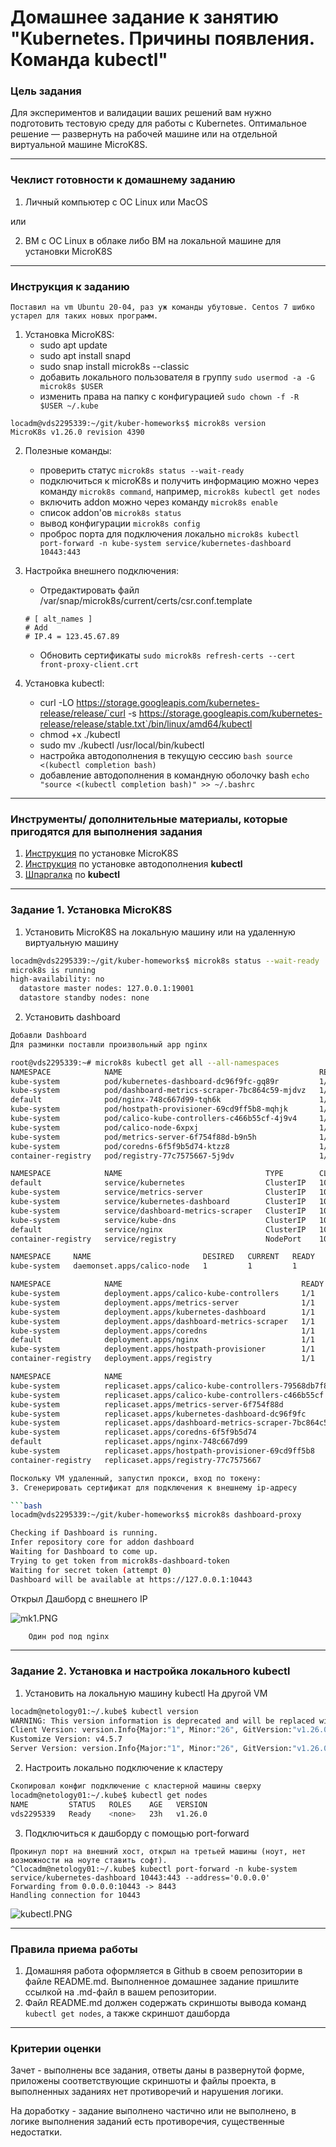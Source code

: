 # Домашнее задание к занятию "Kubernetes. Причины появления. Команда kubectl"

### Цель задания

Для экспериментов и валидации ваших решений вам нужно подготовить тестовую среду для работы с Kubernetes. Оптимальное решение — развернуть на рабочей машине или на отдельной виртуальной машине MicroK8S.

------

### Чеклист готовности к домашнему заданию

1. Личный компьютер с ОС Linux или MacOS 

или

2. ВМ c ОС Linux в облаке либо ВМ на локальной машине для установки MicroK8S  

------

### Инструкция к заданию
```
Поставил на vm Ubuntu 20-04, раз уж команды убутовые. Centos 7 шибко устарел для таких новых программ.
```
1. Установка MicroK8S:
    - sudo apt update
    - sudo apt install snapd
    - sudo snap install microk8s --classic
    - добавить локального пользователя в группу `sudo usermod -a -G microk8s $USER`
    - изменить права на папку с конфигурацией `sudo chown -f -R $USER ~/.kube`
```
locadm@vds2295339:~/git/kuber-homeworks$ microk8s version
MicroK8s v1.26.0 revision 4390
```

2. Полезные команды:
    - проверить статус `microk8s status --wait-ready`
    - подключиться к microK8s и получить информацию можно через команду `microk8s command`, например, `microk8s kubectl get nodes`
    - включить addon можно через команду `microk8s enable` 
    - список addon'ов `microk8s status`
    - вывод конфигурации `microk8s config`
    - проброс порта для подключения локально `microk8s kubectl port-forward -n kube-system service/kubernetes-dashboard 10443:443`


3. Настройка внешнего подключения:
    - Отредактировать файл /var/snap/microk8s/current/certs/csr.conf.template
    ```shell
    # [ alt_names ]
    # Add
    # IP.4 = 123.45.67.89
    ```
    - Обновить сертификаты `sudo microk8s refresh-certs --cert front-proxy-client.crt`

4. Установка kubectl:
    - curl -LO https://storage.googleapis.com/kubernetes-release/release/`curl -s https://storage.googleapis.com/kubernetes-release/release/stable.txt`/bin/linux/amd64/kubectl
    - chmod +x ./kubectl
    - sudo mv ./kubectl /usr/local/bin/kubectl 
    - настройка автодополнения в текущую сессию `bash source <(kubectl completion bash)`
    - добавление автодополнения в командную оболочку bash `echo "source <(kubectl completion bash)" >> ~/.bashrc`

------

### Инструменты/ дополнительные материалы, которые пригодятся для выполнения задания

1. [Инструкция](https://microk8s.io/docs/getting-started) по установке MicroK8S
2. [Инструкция](https://kubernetes.io/ru/docs/reference/kubectl/cheatsheet/#bash) по установке автодополнения **kubectl**
3. [Шпаргалка](https://kubernetes.io/ru/docs/reference/kubectl/cheatsheet/) по **kubectl**

------

### Задание 1. Установка MicroK8S

1. Установить MicroK8S на локальную машину или на удаленную виртуальную машину
```bash
locadm@vds2295339:~/git/kuber-homeworks$ microk8s status --wait-ready
microk8s is running
high-availability: no
  datastore master nodes: 127.0.0.1:19001
  datastore standby nodes: none
```
2. Установить dashboard

```bash
Добавли Dashboard
Для разминки поставли произвольный app nginx

root@vds2295339:~# microk8s kubectl get all --all-namespaces
NAMESPACE            NAME                                            READY   STATUS    RESTARTS   AGE
kube-system          pod/kubernetes-dashboard-dc96f9fc-gq89r         1/1     Running   0          49m
kube-system          pod/dashboard-metrics-scraper-7bc864c59-mjdvz   1/1     Running   0          49m
default              pod/nginx-748c667d99-tqh6k                      1/1     Running   0          48m
kube-system          pod/hostpath-provisioner-69cd9ff5b8-mqhjk       1/1     Running   0          33m
kube-system          pod/calico-kube-controllers-c466b55cf-4j9v4     1/1     Running   0          53m
kube-system          pod/calico-node-6xpxj                           1/1     Running   0          53m
kube-system          pod/metrics-server-6f754f88d-b9n5h              1/1     Running   0          51m
kube-system          pod/coredns-6f5f9b5d74-ktzz8                    1/1     Running   0          49m
container-registry   pod/registry-77c7575667-5j9dv                   1/1     Running   0          20m

NAMESPACE            NAME                                TYPE        CLUSTER-IP      EXTERNAL-IP   PORT(S)                  AGE
default              service/kubernetes                  ClusterIP   10.152.183.1    <none>        443/TCP                  53m
kube-system          service/metrics-server              ClusterIP   10.152.183.78   <none>        443/TCP                  51m
kube-system          service/kubernetes-dashboard        ClusterIP   10.152.183.72   <none>        443/TCP                  51m
kube-system          service/dashboard-metrics-scraper   ClusterIP   10.152.183.48   <none>        8000/TCP                 51m
kube-system          service/kube-dns                    ClusterIP   10.152.183.10   <none>        53/UDP,53/TCP,9153/TCP   50m
default              service/nginx                       ClusterIP   10.152.183.81   <none>        80/TCP                   45m
container-registry   service/registry                    NodePort    10.152.183.63   <none>        5000:32000/TCP           20m

NAMESPACE     NAME                         DESIRED   CURRENT   READY   UP-TO-DATE   AVAILABLE   NODE SELECTOR            AGE
kube-system   daemonset.apps/calico-node   1         1         1       1            1           kubernetes.io/os=linux   53m

NAMESPACE            NAME                                        READY   UP-TO-DATE   AVAILABLE   AGE
kube-system          deployment.apps/calico-kube-controllers     1/1     1            1           53m
kube-system          deployment.apps/metrics-server              1/1     1            1           51m
kube-system          deployment.apps/kubernetes-dashboard        1/1     1            1           51m
kube-system          deployment.apps/dashboard-metrics-scraper   1/1     1            1           51m
kube-system          deployment.apps/coredns                     1/1     1            1           50m
default              deployment.apps/nginx                       1/1     1            1           48m
kube-system          deployment.apps/hostpath-provisioner        1/1     1            1           33m
container-registry   deployment.apps/registry                    1/1     1            1           20m

NAMESPACE            NAME                                                  DESIRED   CURRENT   READY   AGE
kube-system          replicaset.apps/calico-kube-controllers-79568db7f8    0         0         0       53m
kube-system          replicaset.apps/calico-kube-controllers-c466b55cf     1         1         1       53m
kube-system          replicaset.apps/metrics-server-6f754f88d              1         1         1       51m
kube-system          replicaset.apps/kubernetes-dashboard-dc96f9fc         1         1         1       49m
kube-system          replicaset.apps/dashboard-metrics-scraper-7bc864c59   1         1         1       49m
kube-system          replicaset.apps/coredns-6f5f9b5d74                    1         1         1       49m
default              replicaset.apps/nginx-748c667d99                      1         1         1       48m
kube-system          replicaset.apps/hostpath-provisioner-69cd9ff5b8       1         1         1       33m
container-registry   replicaset.apps/registry-77c7575667                   1         1         1       20m

Поскольку VM удаленный, запустил прокси, вход по токену:
3. Сгенерировать сертификат для подключения к внешнему ip-адресу

```bash
locadm@vds2295339:~/git/kuber-homeworks$ microk8s dashboard-proxy

Checking if Dashboard is running.
Infer repository core for addon dashboard
Waiting for Dashboard to come up.
Trying to get token from microk8s-dashboard-token
Waiting for secret token (attempt 0)
Dashboard will be available at https://127.0.0.1:10443
```

Открыл Дашборд с внешнего IP

![mk1.PNG](mk1.PNG)

```bash
    Один pod под nginx
```
------

### Задание 2. Установка и настройка локального kubectl
1. Установить на локальную машину kubectl
На другой VM
```bash
locadm@netology01:~/.kube$ kubectl version
WARNING: This version information is deprecated and will be replaced with the output from kubectl version --short.  Use --output=yaml|json to get the full version.
Client Version: version.Info{Major:"1", Minor:"26", GitVersion:"v1.26.0", GitCommit:"b46a3f887ca979b1a5d14fd39cb1af43e7e5d12d", GitTreeState:"clean", BuildDate:"2022-12-08T19:58:30Z", GoVersion:"go1.19.4", Compiler:"gc", Platform:"linux/amd64"}
Kustomize Version: v4.5.7
Server Version: version.Info{Major:"1", Minor:"26", GitVersion:"v1.26.0", GitCommit:"b46a3f887ca979b1a5d14fd39cb1af43e7e5d12d", GitTreeState:"clean", BuildDate:"2022-12-09T15:09:52Z", GoVersion:"go1.19.4", Compiler:"gc", Platform:"linux/amd64"}
```
2. Настроить локально подключение к кластеру
```bash
Скопировал конфиг подключение с кластерной машины сверху
locadm@netology01:~/.kube$ kubectl get nodes
NAME         STATUS   ROLES    AGE   VERSION
vds2295339   Ready    <none>   23h   v1.26.0
```
3. Подключиться к дашборду с помощью port-forward
```
Прокинул порт на внешний хост, открыл на третьей машины (ноут, нет возможности на ноуте ставить софт).
^Clocadm@netology01:~/.kube$ kubectl port-forward -n kube-system service/kubernetes-dashboard 10443:443 --address='0.0.0.0'
Forwarding from 0.0.0.0:10443 -> 8443
Handling connection for 10443
```
![kubectl.PNG](kubectl.PNG)

------

### Правила приема работы

1. Домашняя работа оформляется в Github в своем репозитории в файле README.md. Выполненное домашнее задание пришлите ссылкой на .md-файл в вашем репозитории.
2. Файл README.md должен содержать скриншоты вывода команд `kubectl get nodes`, а также скриншот дашборда

------

### Критерии оценки
Зачет - выполнены все задания, ответы даны в развернутой форме, приложены соответствующие скриншоты и файлы проекта, в выполненных заданиях нет противоречий и нарушения логики.

На доработку - задание выполнено частично или не выполнено, в логике выполнения заданий есть противоречия, существенные недостатки.
